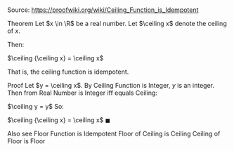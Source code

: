 # 

Source: https://proofwiki.org/wiki/Ceiling_Function_is_Idempotent

Theorem
Let $x \in \R$ be a real number.
Let $\ceiling x$ denote the ceiling of $x$.

Then:

$\ceiling {\ceiling x} = \ceiling x$

That is, the ceiling function is idempotent.


Proof
Let $y = \ceiling x$.
By Ceiling Function is Integer, $y$ is an integer.
Then from Real Number is Integer iff equals Ceiling:

$\ceiling y = y$
So:

$\ceiling {\ceiling x} = \ceiling x$
$\blacksquare$


Also see
Floor Function is Idempotent
Floor of Ceiling is Ceiling
Ceiling of Floor is Floor




